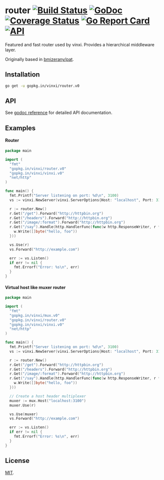 # router [![Build Status](https://travis-ci.org/vinxi/router.png)](https://travis-ci.org/vinxi/router) [![GoDoc](https://godoc.org/github.com/vinxi/router?status.svg)](https://godoc.org/github.com/vinxi/router) [![Coverage Status](https://coveralls.io/repos/github/vinxi/router/badge.svg?branch=master)](https://coveralls.io/github/vinxi/router?branch=master) [![Go Report Card](https://goreportcard.com/badge/github.com/vinxi/router)](https://goreportcard.com/report/github.com/vinxi/router) [![API](https://img.shields.io/badge/vinxi-core-green.svg?style=flat)](https://godoc.org/github.com/vinxi/layer) 

Featured and fast router used by vinxi. Provides a hierarchical middleware layer.

Originally based in [bmizerany/pat](https://github.com/bmizerany/pat).

## Installation

```bash
go get -u gopkg.in/vinxi/router.v0
```

## API

See [godoc reference](https://godoc.org/github.com/vinxi/router) for detailed API documentation.

## Examples

#### Router 

```go
package main

import (
  "fmt"
  "gopkg.in/vinxi/router.v0"
  "gopkg.in/vinxi/vinxi.v0"
  "net/http"
)

func main() {
  fmt.Printf("Server listening on port: %d\n", 3100)
  vs := vinxi.NewServer(vinxi.ServerOptions{Host: "localhost", Port: 3100})

  r := router.New()
  r.Get("/get").Forward("http://httpbin.org")
  r.Get("/headers").Forward("http://httpbin.org")
  r.Get("/image/:format").Forward("http://httpbin.org")
  r.Get("/say").Handle(http.HandlerFunc(func(w http.ResponseWriter, r *http.Request) {
    w.Write([]byte("hello, foo"))
  }))

  vs.Use(r)
  vs.Forward("http://example.com")

  err := vs.Listen()
  if err != nil {
    fmt.Errorf("Error: %s\n", err)
  }
}
```

#### Virtual host like muxer router 

```go
package main

import (
  "fmt"
  "gopkg.in/vinxi/mux.v0"
  "gopkg.in/vinxi/router.v0"
  "gopkg.in/vinxi/vinxi.v0"
  "net/http"
)

func main() {
  fmt.Printf("Server listening on port: %d\n", 3100)
  vs := vinxi.NewServer(vinxi.ServerOptions{Host: "localhost", Port: 3100})

  r := router.New()
  r.Get("/get").Forward("http://httpbin.org")
  r.Get("/headers").Forward("http://httpbin.org")
  r.Get("/image/:format").Forward("http://httpbin.org")
  r.Get("/say").Handle(http.HandlerFunc(func(w http.ResponseWriter, r *http.Request) {
    w.Write([]byte("hello, foo"))
  }))

  // Create a host header multiplexer
  muxer := mux.Host("localhost:3100")
  muxer.Use(r)

  vs.Use(muxer)
  vs.Forward("http://example.com")

  err := vs.Listen()
  if err != nil {
    fmt.Errorf("Error: %s\n", err)
  }
}
```

## License

[MIT](https://opensource.org/licenses/MIT).
